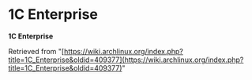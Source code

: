 # 1C Enterprise

**1C Enterprise**

Retrieved from "[https://wiki.archlinux.org/index.php?title=1C_Enterprise&oldid=409377](https://wiki.archlinux.org/index.php?title=1C_Enterprise&oldid=409377)"